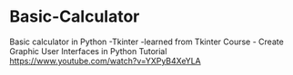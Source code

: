 # Basic-Calculator
Basic calculator in Python 
-Tkinter 
-learned from Tkinter Course - Create Graphic User Interfaces in Python Tutorial https://www.youtube.com/watch?v=YXPyB4XeYLA  
